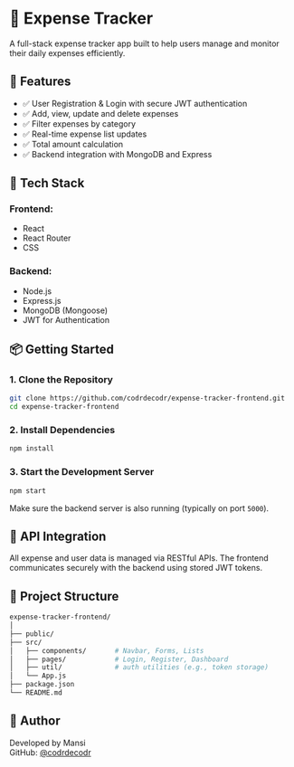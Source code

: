 
# 💸 Expense Tracker

A full-stack expense tracker app built to help users manage and monitor their daily expenses efficiently.


## 🚀 Features

- ✅ User Registration & Login with secure JWT authentication
- ✅ Add, view, update and delete expenses
- ✅ Filter expenses by category
- ✅ Real-time expense list updates
- ✅ Total amount calculation
- ✅ Backend integration with MongoDB and Express


## 🧰 Tech Stack

### Frontend:
- React
- React Router
- CSS 

### Backend:
- Node.js
- Express.js
- MongoDB (Mongoose)
- JWT for Authentication


## 📦 Getting Started

### 1. Clone the Repository

```bash
git clone https://github.com/codrdecodr/expense-tracker-frontend.git
cd expense-tracker-frontend
````

### 2. Install Dependencies

```bash
npm install
```

### 3. Start the Development Server

```bash
npm start
```

Make sure the backend server is also running (typically on port `5000`).


## 🔁 API Integration

All expense and user data is managed via RESTful APIs. The frontend communicates securely with the backend using stored JWT tokens.


## 📂 Project Structure

```bash
expense-tracker-frontend/
│
├── public/
├── src/
│   ├── components/       # Navbar, Forms, Lists
│   ├── pages/            # Login, Register, Dashboard
│   ├── util/             # auth utilities (e.g., token storage)
│   └── App.js
├── package.json
└── README.md
```

## 👤 Author

Developed by Mansi  
GitHub: [@codrdecodr](https://github.com/codrdecodr)

